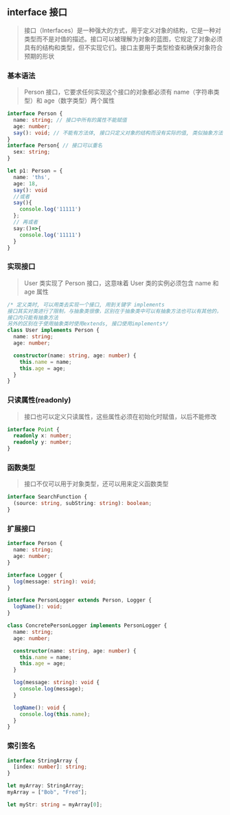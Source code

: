 ## interface 接口

> 接口（Interfaces）是一种强大的方式，用于定义对象的结构，它是一种对类型而不是对值的描述。接口可以被理解为对象的蓝图，它规定了对象必须具有的结构和类型，但不实现它们。接口主要用于类型检查和确保对象符合预期的形状

### 基本语法

> Person 接口，它要求任何实现这个接口的对象都必须有 name（字符串类型）和 age（数字类型）两个属性

```ts
interface Person {
  name: string; // 接口中所有的属性不能赋值
  age: number;
  say(): void; // 不能有方法体, 接口只定义对象的结构而没有实际的值, 类似抽象方法
}
interface Person{ // 接口可以重名
  sex: string;
}

let p1: Person = {
  name: 'ths',
  age: 18,
  say(): void
  //或者
  say(){
    console.log('11111')
  };
  // 再或者
  say:()=>{
    console.log('11111')
  }
}
```

### 实现接口

> User 类实现了 Person 接口，这意味着 User 类的实例必须包含 name 和 age 属性

```ts
/* 定义类时, 可以用类去实现一个接口, 用到关键字 implements
接口其实对类进行了限制，与抽象类很像，区别在于抽象类中可以有抽象方法也可以有其他的，
接口内只能有抽象方法
另外的区别在于使用抽象类时使用extends, 接口使用implements*/
class User implements Person {
  name: string;
  age: number;

  constructor(name: string, age: number) {
    this.name = name;
    this.age = age;
  }
}
```

### 只读属性(readonly)

> 接口也可以定义只读属性，这些属性必须在初始化时赋值，以后不能修改

```ts
interface Point {
  readonly x: number;
  readonly y: number;
}
```

### 函数类型

> 接口不仅可以用于对象类型，还可以用来定义函数类型

```ts
interface SearchFunction {
  (source: string, subString: string): boolean;
}
```

### 扩展接口

```ts
interface Person {
  name: string;
  age: number;
}

interface Logger {
  log(message: string): void;
}

interface PersonLogger extends Person, Logger {
  logName(): void;
}

class ConcretePersonLogger implements PersonLogger {
  name: string;
  age: number;

  constructor(name: string, age: number) {
    this.name = name;
    this.age = age;
  }

  log(message: string): void {
    console.log(message);
  }

  logName(): void {
    console.log(this.name);
  }
}
```

### 索引签名

```ts
interface StringArray {
  [index: number]: string;
}

let myArray: StringArray;
myArray = ["Bob", "Fred"];

let myStr: string = myArray[0];
```
